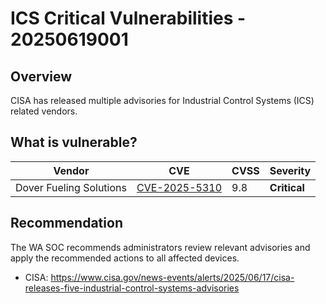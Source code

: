 # ICS Critical Vulnerabilities - 20250619001

## Overview

CISA has released multiple advisories for Industrial Control Systems (ICS) related vendors.

## What is vulnerable?

| Vendor                  | CVE                                                             | CVSS | Severity     |
| ----------------------- | --------------------------------------------------------------- | ---- | ------------ |
| Dover Fueling Solutions | [CVE-2025-5310](https://www.cve.org/CVERecord?id=CVE-2025-5310) | 9.8  | **Critical** |

## Recommendation

The WA SOC recommends administrators review relevant advisories and apply the recommended actions to all affected devices.

- CISA: <https://www.cisa.gov/news-events/alerts/2025/06/17/cisa-releases-five-industrial-control-systems-advisories>

